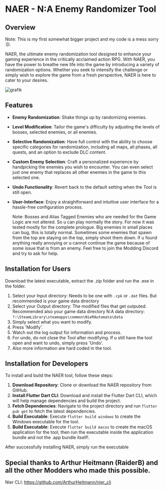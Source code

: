 # NAER - N:A Enemy Randomizer Tool

## Overview

Note: This is my first somewhat bigger project and my code is a mess sorry :D.

NAER, the ultimate enemy randomization tool designed to enhance your gaming experience in the critically acclaimed action RPG. With NAER, you have the power to breathe new life into the game by introducing a variety of randomization options. Whether you seek to intensify the challenge or simply wish to explore the game from a fresh perspective, NAER is here to cater to your desires.

![grafik](https://github.com/Vluurie/NAER/assets/145698737/daa0572f-87c1-421d-986c-799dc4403c15)


## Features

- **Enemy Randomization**: Shake things up by randomizing enemies.
- **Level Modification**: Tailor the game's difficulty by adjusting the levels of bosses, selected enemies, or all enemies.
- **Selective Randomization**: Have full control with the ability to choose specific categories for randomization, including all maps, all phases, all quests, and an option to exclude DLC content.
- **Custom Enemy Selection**: Craft a personalized experience by handpicking the enemies you wish to encounter. You can even select just one enemy that replaces all other enemies in the game to this selected one.
- **Undo Functionality**: Revert back to the default setting when the Tool is still open.
- **User-Interface**: Enjoy a straightforward and intuitive user interface for a hassle-free configuration process.

  Note: Bosses and Alias Tagged Enemies who are needed for the Game Logic are not altered. So u can play normally the story.
  For now it was tested mostly for the complete prologue.
  Big enemies in small places can bug, this is totally normal.
  Sometimes some enemies that spawn from the top are staying on the top, simply shoot them down.
  If u found anything really annoying or u cannot continue the game because of some issue that is from an enemy. Feel free to join the Modding Discord and try to ask for help.

## Installation for Users

Download the latest executable, extract the .zip folder and run the .exe in the folder.

  1. Select your Input directory: Needs to be one with `.cpk` or `.dat` files. But recommended is your game data directory
  2. Select your Output directory: The modified files that get outputed. Recommended also your game data directory
     N:A data directory: `?:\SteamLibrary\steamapps\common\NieRAutomata\data`
  4. Simply select what you want to modify.
  5. Press 'Modify'.
  6. Watch out the log output for information and process.
  7. For undo, do not close the Tool after modifying. If u still have the tool open and want to undo, simply press 'Undo'.
  8. Also more information are hard coded in the tool.

## Installation for Developers

To install and build the NAER tool, follow these steps:

1. **Download Repository**: Clone or download the NAER repository from GitHub.
2. **Install Flutter Dart CLI**: Download and install the Flutter Dart CLI, which will help manage dependencies and build the project.
3. **Fetch Dependencies**: Navigate to the project directory and run `flutter pub get` to fetch the latest dependencies.
5. **Build Executable**: Execute `flutter build windows` to create the Windows executable for the tool.
6. **Build Executable**: Execute `flutter build macos` to create the macOS application for the tool, then run the executable inside the application bundle and not the .app bundle itself!.

After successfully installing NAER, simply run the executable

## Special thanks to Arthur Heitmann (RaiderB) and all the other Modders who made this possible.
Nier CLI: https://github.com/ArthurHeitmann/nier_cli
